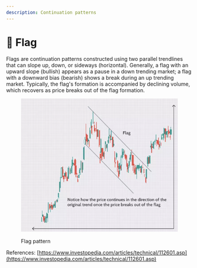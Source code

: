 ```yaml
---
description: Continuation patterns
---
```


# 🏁 Flag

Flags are continuation patterns constructed using two parallel trendlines that can slope up, down, or sideways (horizontal). Generally, a flag with an upward slope (bullish) appears as a pause in a down trending market; a flag with a downward bias (bearish) shows a break during an up trending market. Typically, the flag's formation is accompanied by declining volume, which recovers as price breaks out of the flag formation.



<figure><img src="../../.gitbook/assets/image (14).png" alt=""><figcaption><p>Flag pattern</p></figcaption></figure>

References: [https://www.investopedia.com/articles/technical/112601.asp](https://www.investopedia.com/articles/technical/112601.asp)
